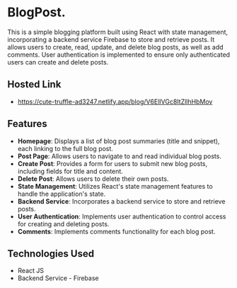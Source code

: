 # BlogPost.

This is a simple blogging platform built using React with state management, incorporating a backend service Firebase to store and retrieve posts. It allows users to create, read, update, and delete blog posts, as well as add comments. User authentication is implemented to ensure only authenticated users can create and delete posts.

## Hosted Link
- https://cute-truffle-ad3247.netlify.app/blog/V6ElIVGc8ItZllhHbMov

## Features

- **Homepage**: Displays a list of blog post summaries (title and snippet), each linking to the full blog post.
- **Post Page**: Allows users to navigate to and read individual blog posts.
- **Create Post**: Provides a form for users to submit new blog posts, including fields for title and content.
- **Delete Post**: Allows users to delete their own posts.
- **State Management**: Utilizes React's state management features to handle the application's state.
- **Backend Service**: Incorporates a backend service to store and retrieve posts.
- **User Authentication**: Implements user authentication to control access for creating and deleting posts.
- **Comments**: Implements comments functionality for each blog post.

## Technologies Used

- React JS
- Backend Service - Firebase
